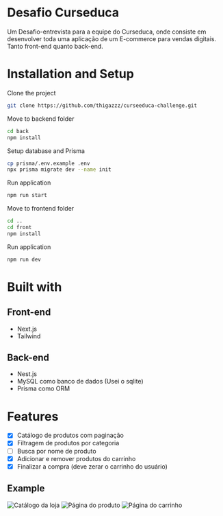 # Desafio Curseduca
Um Desafio-entrevista para a equipe do Curseduca, onde consiste em desenvolver toda uma aplicação de um E-commerce para vendas digitais.
Tanto front-end quanto back-end.

# Installation and Setup
Clone the project
```bash
git clone https://github.com/thigazzz/curseeduca-challenge.git
```
Move to backend folder
```bash
cd back
npm install
```
Setup database and Prisma
```bash
cp prisma/.env.example .env
npx prisma migrate dev --name init
```
Run application
```bash
npm run start
```
Move to frontend folder
```bash
cd ..
cd front
npm install
```
Run application
```bash
npm run dev
```


# Built with
## Front-end
- Next.js
- Tailwind
## Back-end
- Nest.js
- MySQL como banco de dados (Usei o sqlite)
- Prisma como ORM


# Features
- [x] Catálogo de produtos com paginação
- [x] Filtragem de produtos por categoria
- [ ] Busca por nome de produto
- [x] Adicionar e remover produtos do carrinho
- [x] Finalizar a compra (deve zerar o carrinho do usuário)

## Example
![Catálogo da loja](https://github.com/thigazzz/curseeduca-challenge/assets/86504455/bd73fd95-19b5-4587-8d43-cf724c526ae9)
![Página do produto](https://github.com/thigazzz/curseeduca-challenge/assets/86504455/df7c51ff-67d5-47de-b366-c43a11f967c9)
![Página do carrinho](https://github.com/thigazzz/curseeduca-challenge/assets/86504455/a2669cdb-407a-4155-85d7-717f712c0eac)
